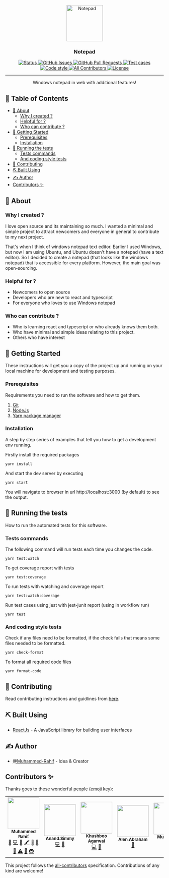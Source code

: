 <p align="center">
  <a href="https://rahif.me/Notepad" rel="noopener">
 <img width=115px height=115px src="public/assets/images/logo.png" alt="Notepad"></a>
</p>

<h3 align="center">Notepad</h3>

<div align="center">

<a href="https://rahif.me/Notepad">
<img src="https://img.shields.io/badge/status-active-success.svg" alt="Status">
</a>
<a href="https://github.com/Muhammed-Rahif/Notepad/issues">
<img src="https://img.shields.io/github/issues/Muhammed-Rahif/Notepad.svg" alt="GitHub Issues">
</a>
<a href="https://github.com/Muhammed-Rahif/Notepad/pulls">
<img src="https://img.shields.io/github/issues-pr/Muhammed-Rahif/Notepad.svg" alt="GitHub Pull Requests">
</a>
<a href="https://github.com/Muhammed-Rahif/Notepad/actions/workflows/tests.yml">
<img src="https://github.com/Muhammed-Rahif/Notepad/actions/workflows/tests.yml/badge.svg" alt="Test cases">
</a>
<a href="https://github.com/Muhammed-Rahif/Notepad/actions/workflows/code-styling.yml">
<img src="https://img.shields.io/badge/code_style-prettier-ff69b4.svg" alt="Code style">
</a>
<!-- prettier-ignore-start -->
<!-- ALL-CONTRIBUTORS-BADGE:START - Do not remove or modify this section -->
<a href="#contributors-">
<img src="https://img.shields.io/badge/all_contributors-7-orange.svg" alt="All Contributors">
</a>
<!-- ALL-CONTRIBUTORS-BADGE:END -->
<!-- prettier-ignore-end -->
<a href="/LICENSE">
<img src="https://img.shields.io/badge/license-MIT-blue.svg" alt="License">
</a>

</div>

---

<p align="center"> Windows notepad in web with additional features! 
    <br> 
</p>

<!-- prettier-ignore-start -->
<!-- START doctoc generated TOC please keep comment here to allow auto update -->
<!-- DON'T EDIT THIS SECTION, INSTEAD RE-RUN doctoc TO UPDATE -->
## 📝 Table of Contents

- [🧐 About](#-about)
  - [Why I created ?](#why-i-created-)
  - [Helpful for ?](#helpful-for-)
  - [Who can contribute ?](#who-can-contribute-)
- [🏁 Getting Started](#-getting-started)
  - [Prerequisites](#prerequisites)
  - [Installation](#installation)
- [🔧 Running the tests](#-running-the-tests)
  - [Tests commands](#tests-commands)
  - [And coding style tests](#and-coding-style-tests)
- [🚀 Contributing](#-contributing)
- [⛏️ Built Using](#-built-using)
- [✍️ Author](#-author)
- [Contributors ✨](#contributors-)

<!-- END doctoc generated TOC please keep comment here to allow auto update -->
<!-- prettier-ignore-end -->

## 🧐 About

### Why I created ?

I love open source and its maintaining so much. I wanted a minimal and simple project to attract newcomers and everyone in general to contribute to my next project.

That's when I think of windows notepad text editor. Earlier I used Windows, but now I am using Ubuntu, and Ubuntu doesn't have a notepad (have a text editor). So I decided to create a notepad (that looks like the windows notepad) that is accessible for every platform. However, the main goal was open-sourcing.

### Helpful for ?

- Newcomers to open source
- Developers who are new to react and typescript
- For everyone who loves to use Windows notepad

### Who can contribute ?

- Who is learning react and typescript or who already knows them both.
- Who have minimal and simple ideas relating to this project.
- Others who have interest

## 🏁 Getting Started

These instructions will get you a copy of the project up and running on your local machine for development and testing purposes.

### Prerequisites

Requirements you need to run the software and how to get them.

1. [Git](https://git-scm.com/downloads)
2. [NodeJs](https://nodejs.org/en/download)
3. [Yarn package manager](https://yarnpkg.com/getting-started/install)

### Installation

A step by step series of examples that tell you how to get a development env running.

Firstly install the required packages

```
yarn install
```

And start the dev server by executing

```
yarn start
```

You will navigate to browser in url http://localhost:3000 (by default) to see the output.

## 🔧 Running the tests

How to run the automated tests for this software.

### Tests commands

The following command will run tests each time you changes the code.

```
yarn test:watch
```

To get coverage report with tests

```
yarn test:coverage
```

To run tests with watching and coverage report

```
yarn test:watch:coverage
```

Run test cases using jest with jest-junit report (using in workflow run)

```
yarn test
```

### And coding style tests

Check if any files need to be formatted, if the check fails that means some files needed to be formatted.

```
yarn check-format
```

To format all required code files

```
yarn format-code
```

## 🚀 Contributing

Read contributing instructions and guidlines from [here](/CONTRIBUTING.md).

## ⛏️ Built Using

- [ReactJs](https://reactjs.org/) - A JavaScript library for building user interfaces

## ✍️ Author

- [@Muhammed-Rahif](https://github.com/Muhammed-Rahif) - Idea & Creator

<!-- ## 🎉 Acknowledgements

- Hat tip to anyone whose code was used
- Inspiration
- References -->

## Contributors ✨

Thanks goes to these wonderful people ([emoji key](https://allcontributors.org/docs/en/emoji-key)):

<!-- ALL-CONTRIBUTORS-LIST:START - Do not remove or modify this section -->
<!-- prettier-ignore-start -->
<!-- markdownlint-disable -->
<table>
  <tr>
    <td align="center"><a href="http://rahif.me"><img src="https://avatars.githubusercontent.com/u/73386156?v=4?s=100" width="100px;" alt=""/><br /><sub><b>Muhammed Rahif</b></sub></a><br /><a href="https://github.com/Muhammed-Rahif/Notepad/issues?q=author%3AMuhammed-Rahif" title="Bug reports">🐛</a> <a href="https://github.com/Muhammed-Rahif/Notepad/commits?author=Muhammed-Rahif" title="Code">💻</a> <a href="https://github.com/Muhammed-Rahif/Notepad/commits?author=Muhammed-Rahif" title="Documentation">📖</a> <a href="#content-Muhammed-Rahif" title="Content">🖋</a> <a href="#design-Muhammed-Rahif" title="Design">🎨</a> <a href="#ideas-Muhammed-Rahif" title="Ideas, Planning, & Feedback">🤔</a> <a href="#maintenance-Muhammed-Rahif" title="Maintenance">🚧</a> <a href="https://github.com/Muhammed-Rahif/Notepad/commits?author=Muhammed-Rahif" title="Tests">⚠️</a> <a href="https://github.com/Muhammed-Rahif/Notepad/pulls?q=is%3Apr+reviewed-by%3AMuhammed-Rahif" title="Reviewed Pull Requests">👀</a> <a href="#infra-Muhammed-Rahif" title="Infrastructure (Hosting, Build-Tools, etc)">🚇</a></td>
    <td align="center"><a href="https://medium.com/@anandsimmy7"><img src="https://avatars.githubusercontent.com/u/22940059?v=4?s=100" width="100px;" alt=""/><br /><sub><b>Anand Simmy</b></sub></a><br /><a href="https://github.com/Muhammed-Rahif/Notepad/commits?author=anandsimmy" title="Code">💻</a> <a href="https://github.com/Muhammed-Rahif/Notepad/pulls?q=is%3Apr+reviewed-by%3Aanandsimmy" title="Reviewed Pull Requests">👀</a></td>
    <td align="center"><a href="https://github.com/khushbooag4"><img src="https://avatars.githubusercontent.com/u/88361750?v=4?s=100" width="100px;" alt=""/><br /><sub><b>Khushboo Agarwal</b></sub></a><br /><a href="https://github.com/Muhammed-Rahif/Notepad/commits?author=khushbooag4" title="Code">💻</a> <a href="#ideas-khushbooag4" title="Ideas, Planning, & Feedback">🤔</a></td>
    <td align="center"><a href="https://github.com/abrahamalen"><img src="https://avatars.githubusercontent.com/u/53680255?v=4?s=100" width="100px;" alt=""/><br /><sub><b>Alen Abraham</b></sub></a><br /><a href="https://github.com/Muhammed-Rahif/Notepad/commits?author=abrahamalen" title="Documentation">📖</a></td>
    <td align="center"><a href="https://github.com/Muhammed-radin"><img src="https://avatars.githubusercontent.com/u/84174838?v=4?s=100" width="100px;" alt=""/><br /><sub><b>Muhammed radin</b></sub></a><br /><a href="https://github.com/Muhammed-Rahif/Notepad/commits?author=Muhammed-radin" title="Documentation">📖</a></td>
    <td align="center"><a href="https://github.com/Abhi-paul16"><img src="https://avatars.githubusercontent.com/u/68468264?v=4?s=100" width="100px;" alt=""/><br /><sub><b>Abhishek Pal</b></sub></a><br /><a href="https://github.com/Muhammed-Rahif/Notepad/commits?author=Abhi-paul16" title="Code">💻</a></td>
    <td align="center"><a href="https://github.com/RishiKumarRay"><img src="https://avatars.githubusercontent.com/u/87641376?v=4?s=100" width="100px;" alt=""/><br /><sub><b>Rishi Kumar Ray</b></sub></a><br /><a href="https://github.com/Muhammed-Rahif/Notepad/commits?author=RishiKumarRay" title="Code">💻</a></td>
  </tr>
</table>

<!-- markdownlint-restore -->
<!-- prettier-ignore-end -->

<!-- ALL-CONTRIBUTORS-LIST:END -->

This project follows the [all-contributors](https://github.com/all-contributors/all-contributors) specification. Contributions of any kind are welcome!
